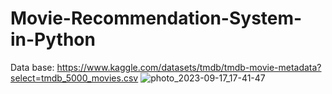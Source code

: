 # Movie-Recommendation-System-in-Python
Data base: https://www.kaggle.com/datasets/tmdb/tmdb-movie-metadata?select=tmdb_5000_movies.csv
![photo_2023-09-17_17-41-47](https://github.com/mdrrifat/Movie-Recommendation-System-in-Python-AI-Projects/assets/90470184/69a8f64f-bc20-4fcc-bf22-15ac3e729ac7)
